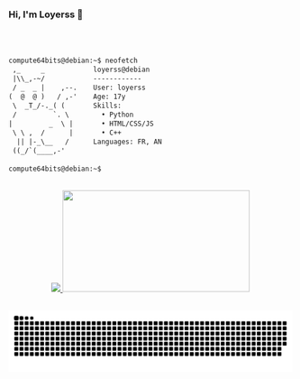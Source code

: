 ### Hi, I'm Loyerss 👋 

<br>

```console

compute64bits@debian:~$ neofetch
 ,_     _            loyerss@debian
 |\\_,-~/            ------------
 / _  _ |    ,--.    User: loyerss
(  @  @ )   / ,-'    Age: 17y
 \  _T_/-._( (       Skills:
 /         `. \        • Python
|         _  \ |       • HTML/CSS/JS
 \ \ ,  /      |       • C++
  || |-_\__   /      Languages: FR, AN
 ((_/`(____,-'

compute64bits@debian:~$
```

<br>

<div align="center">
    <a href="https://github.com/Loyerss">
    <img height="180em" src="https://github-readme-stats.loyerss.vercel.app/api?username=Loyerss&show_icons=true&theme=react&include_all_commits=true&count_private=true"/>
    <img width="332px" height="180em" src="https://github-readme-stats.loyerss.vercel.app/api/top-langs/?username=Loyerss&layout=compact&langs_count=16&theme=react"/>

<br>

</div>
</div>
  
## 	
  ![Snake animation](https://github.com/Loyerss/Loyerss/blob/output/github-contribution-grid-snake.svg)
</div>
